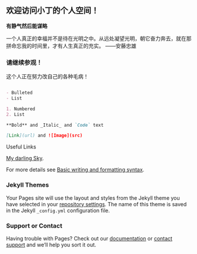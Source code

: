 ## 欢迎访问小丁的个人空间！

**有静气然后能谋略**

一个人真正的幸福并不是待在光明之中。从远处凝望光明，朝它奋力奔去，就在那拼命忘我的时间里，才有人生真正的充实。  ——安藤忠雄

### 请继续参观！

这个人正在努力改自己的各种毛病！

```markdown

- Bulleted
- List

1. Numbered
2. List

**Bold** and _Italic_ and `Code` text

[Link](url) and ![Image](src)
```
Useful Links

[My darling Sky](https://dnspod.qcloud.com/static/webblock.html?d=shankeyi.com).

For more details see [Basic writing and formatting syntax](https://docs.github.com/en/github/writing-on-github/getting-started-with-writing-and-formatting-on-github/basic-writing-and-formatting-syntax).

### Jekyll Themes

Your Pages site will use the layout and styles from the Jekyll theme you have selected in your [repository settings](https://github.com/EEEverglow/EEEverglow.github.io/settings/pages). The name of this theme is saved in the Jekyll `_config.yml` configuration file.

### Support or Contact

Having trouble with Pages? Check out our [documentation](https://docs.github.com/categories/github-pages-basics/) or [contact support](https://support.github.com/contact) and we’ll help you sort it out.
